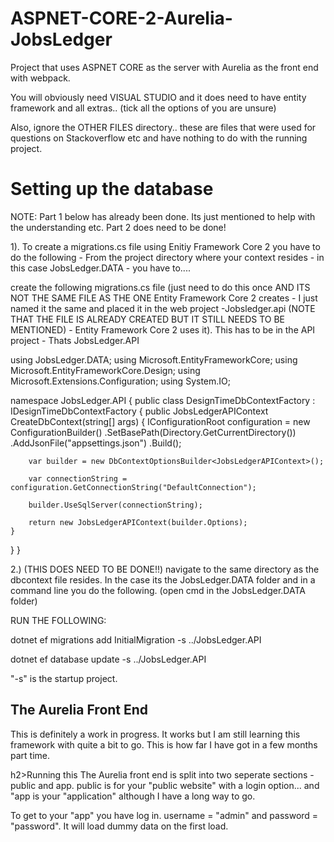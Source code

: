 # ASPNET-CORE-2-Aurelia-JobsLedger
Project that uses ASPNET CORE as the server with Aurelia as the front end with webpack.

You will obviously need VISUAL STUDIO and it does need to have entity framework and all extras.. (tick all the options of you are unsure)

Also, ignore the OTHER FILES directory.. these are files that were used for questions on Stackoverflow etc and have nothing to do with the running project.

<h1>Setting up the database</h1>
NOTE: Part 1 below has already been done. Its just mentioned to help with the understanding etc. Part 2 does need to be done!

1). To create a migrations.cs file using Enitiy Framework Core 2 you have to do the following - From the project directory where your context resides - in this case JobsLedger.DATA - you have to....

create the following migrations.cs file (just need to do this once AND ITS NOT THE SAME FILE AS THE ONE Entity Framework Core 2 creates - I just named it the same and placed it in the web project -Jobsledger.api (NOTE THAT THE FILE IS ALREADY CREATED BUT IT STILL NEEDS TO BE MENTIONED) - Entity Framework Core 2 uses it). This has to be in the API project - Thats JobsLedger.API

using JobsLedger.DATA;
using Microsoft.EntityFrameworkCore;
using Microsoft.EntityFrameworkCore.Design;
using Microsoft.Extensions.Configuration;
using System.IO;

namespace JobsLedger.API
{
public class DesignTimeDbContextFactory : IDesignTimeDbContextFactory
{
public JobsLedgerAPIContext CreateDbContext(string[] args)
{
IConfigurationRoot configuration = new ConfigurationBuilder()
.SetBasePath(Directory.GetCurrentDirectory())
.AddJsonFile("appsettings.json")
.Build();

        var builder = new DbContextOptionsBuilder<JobsLedgerAPIContext>();

        var connectionString = configuration.GetConnectionString("DefaultConnection");

        builder.UseSqlServer(connectionString);

        return new JobsLedgerAPIContext(builder.Options);
    }
}
}

2.) (THIS DOES NEED TO BE DONE!!)
navigate to the same directory as the dbcontext file resides. In the case its the JobsLedger.DATA folder and in a command line you do the following. (open cmd in the JobsLedger.DATA folder)

 RUN THE FOLLOWING: 

dotnet ef migrations add InitialMigration -s ../JobsLedger.API

dotnet ef database update -s ../JobsLedger.API

"-s" is the startup project.

<h2>The Aurelia Front End</h2>
This is definitely a work in progress. It works but I am still learning this framework with quite a bit to go. This is how far I have got in a few months part time.

h2>Running this</h2>
The Aurelia front end is split into two seperate sections - public and app. public is for your "public website" with a login option... and "app is your "application" although I have a long way to go.

To get to your "app" you have log in. username = "admin" and password = "password". It will load dummy data on the first load.
